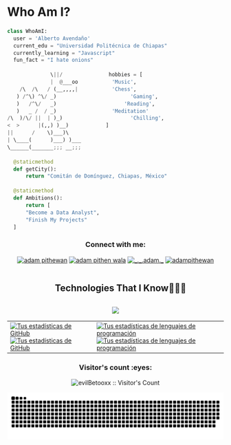 # Who Am I?

  ``` python
  class WhoAmI:
    user = 'Alberto Avendaño'
    current_edu = "Universidad Politécnica de Chiapas"
    currently_learning = "Javascript"
    fun_fact = "I hate onions"

                \||/           	   hobbies = [	
                |  @___oo			'Music',                            
      /\  /\   / (__,,,,|			'Chess',                            
     ) /^\) ^\/ _)                        'Gaming',        
     )   /^\/   _)                  	'Reading',
     )   _ /  / _)                 	'Meditation'                  
 /\  )/\/ ||  | )_)                      'Chilling',            
<  >      |(,,) )__)			]
 ||      /    \)___)\			
 | \____(      )___) )___		
  \______(_______;;; __;;;		

    @staticmethod
    def getCity():
        return "Comitán de Domínguez, Chiapas, México"

    @staticmethod
    def Ambitions():
        return [
	    "Become a Data Analyst",
	    "Finish My Projects"
	]
 ```



<h3 align="center">Connect with me:</h3>
<p align="center">
  <a href="https://www.linkedin.com/in/alberto-avenda%C3%B1o-2370aa282/" target="blank"><img align="center"
      src="https://raw.githubusercontent.com/rahuldkjain/github-profile-readme-generator/master/src/images/icons/Social/linked-in-alt.svg"
      alt="adam pithewan" height="30" width="40" /></a>
  <a href="https://www.facebook.com/albertof4in/" target="blank"><img align="center"
      src="https://raw.githubusercontent.com/rahuldkjain/github-profile-readme-generator/master/src/images/icons/Social/facebook.svg"
      alt="adam pithen wala" height="30" width="40" /></a>
  <a href="https://www.instagram.com/albertooav/" target="blank"><img align="center"
      src="https://raw.githubusercontent.com/rahuldkjain/github-profile-readme-generator/master/src/images/icons/Social/instagram.svg"
      alt="_._.adam._" height="30" width="40" /></a>
  <a href="https://www.hackerrank.com/albertof4in" target="blank"><img align="center"
      src="https://raw.githubusercontent.com/rahuldkjain/github-profile-readme-generator/master/src/images/icons/Social/hackerrank.svg"
      alt="adampithewan" height="30" width="40" /></a>
</p>



<div id="user-content-toc">
  <ul align="center">
    <summary><h2 style="display: inline-block">Technologies That I Know👨🏻‍💻</h2></summary>
  </ul>
</div>
<!--tech stack icons-->
<p align="center">
  <a href="https://skillicons.dev">
    <img src="https://skillicons.dev/icons?i=git,aws,bootstrap,c,cpp,css,discord,docker,dynamodb,express,figma,nestjs,firebase,github,html,idea,java,js,linux,md,materialui,mongodb,mysql,nextjs,nodejs,postman,py,react,tailwind,ts,vscode,php,laravel&perline=14" />
  </a>
</p>



<a href="https://github.com/evilBetooxx">
  <div align="center">
    <table>
        <tr>
            <td>
                <a href="https://github.com/anuraghazra/github-readme-stats#gh-light-mode-only">
                    <img height=259 src="https://github-readme-stats-git-masterrstaa-rickstaa.vercel.app/api?username=evilBetooxx&show_icons=true&line_height=28&hide_border=true&card_width=347&include_all_commits=true&role=owner,collaborator&show=reviews,discussions_answered&rank_icon=percentile&exclude_repo=github-readme-stats&theme=default#gh-light-mode-only" alt="Tus estadísticas de GitHub" />
                </a>
                <a href="https://github.com/anuraghazra/github-readme-stats#gh-dark-mode-only">
                    <img height=259 src="https://github-readme-stats-git-masterrstaa-rickstaa.vercel.app/api?username=evilBetooxx&show_icons=true&line_height=28&hide_border=true&card_width=347&include_all_commits=true&role=owner,collaborator&show=reviews,discussions_answered&rank_icon=percentile&exclude_repo=github-readme-stats&theme=dark&bg_color=000000#gh-dark-mode-only" alt="Tus estadísticas de GitHub" />
                </a>
            </td>
            <td>
                <a href="https://github.com/anuraghazra/github-readme-stats#gh-light-mode-only">
                    <img height=259 src="https://github-readme-stats-git-masterrstaa-rickstaa.vercel.app/api/top-langs/?username=evilBetooxx&layout=compact&langs_count=12&hide_border=true&role=owner,collaborator&theme=default#gh-light-mode-only" alt="Tus estadísticas de lenguajes de programación" />
                </a>
                <a href="https://github.com/anuraghazra/github-readme-stats#gh-dark-mode-only">
                    <img height=259 src="https://github-readme-stats-git-masterrstaa-rickstaa.vercel.app/api/top-langs/?username=evilBetooxx&layout=compact&langs_count=12&hide_border=true&role=owner,collaborator&theme=dark&bg_color=000000#gh-dark-mode-only" alt="Tus estadísticas de lenguajes de programación" />
                </a>
            </td>
        </tr>
    </table>
</div>
</a>



<h3 align="center">Visitor's count :eyes:</h3>
<p align="center"><img src="https://profile-counter.glitch.me/evilBetooxx/count.svg" alt="evilBetooxx :: Visitor's Count" /></p>



<p align="center">
  <a href="https://github.com/evilBetooxx">
    <img src="https://raw.githubusercontent.com/Elanza-48/Elanza-48/main/resources/img/github-contribution-grid-snake.svg" alt="example" />
  </a>
</p>


